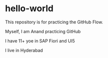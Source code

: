 # hello-world
This repository is for practicing the GitHub Flow.

Myself, I am Anand practicing GitHub

I have 11+ yoe in SAP Fiori and UI5

I live in Hyderabad
